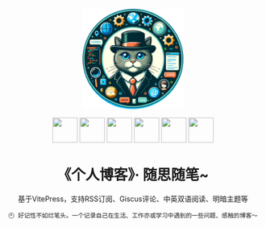 <p align="center">
    <img width="200" src="https://raw.githubusercontent.com/binarycoder777/binarycoder777.github.io/main/public/favicon.ico">
</p>

<p align="center">
    <a target="_blank">
        <img src="https://vitepress.dev/vitepress-logo-mini.svg" style="width: 50px; height: 50px;"/>
    </a>
    <a target="_blank">
        <img src="https://img.icons8.com/?size=100&id=rY6agKizO9eb&format=png&color=000000" style="width: 50px; height: 50px;"/>
    </a>
    <a target="_blank">
        <img src="https://img.icons8.com/?size=100&id=13841&format=png&color=000000" style="width: 50px; height: 50px;"/>
    </a>
    <a target="_blank">
        <img src="https://img.icons8.com/?size=100&id=yauDoZYEux9L&format=png&color=000000" style="width: 50px; height: 50px;"/>
    </a>
    <a target="_blank">
        <img src="https://img.icons8.com/?size=100&id=12192&format=png&color=000000" style="width: 50px; height: 50px;"/>
    </a>
    <a target="_blank">
        <img src="https://img.icons8.com/?size=100&id=76thz6hgYpSk&format=png&color=000000" style="width: 50px; height: 50px;"/>
    </a>
</p>


<h1 align="center">《个人博客》· 随思随笔~ </h1>

<div align="center">



<p>基于VitePress，支持RSS订阅、Giscus评论、中英双语阅读、明暗主题等</p>

```
🕙 好记性不如烂笔头。一个记录自己在生活、工作亦或学习中遇到的一些问题、感触的博客～
```

</div>
